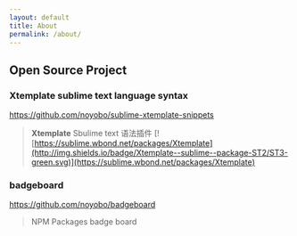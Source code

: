 ```yaml
---
layout: default
title: About
permalink: /about/
---
```


## Open Source Project

### Xtemplate sublime text  language syntax

https://github.com/noyobo/sublime-xtemplate-snippets

> **Xtemplate** Sbulime text 语法插件 [![https://sublime.wbond.net/packages/Xtemplate](http://img.shields.io/badge/Xtemplate--sublime--package-ST2/ST3-green.svg)](https://sublime.wbond.net/packages/Xtemplate)

### badgeboard

https://github.com/noyobo/badgeboard

> NPM Packages badge board